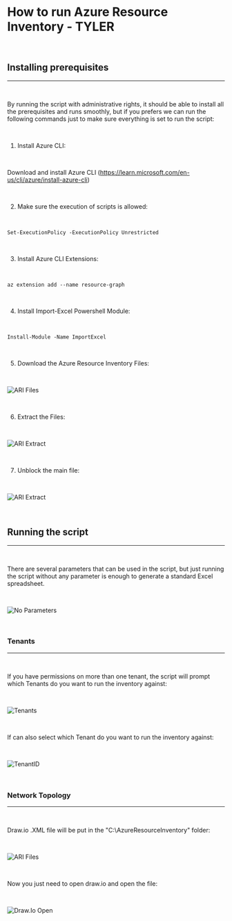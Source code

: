 # How to run Azure Resource Inventory - TYLER

<br/>

## Installing prerequisites
---------------------

<br/>

By running the script with administrative rights, it should be able to install all the prerequisites and runs smoothly, but if you prefers we can run the following commands just to make sure everything is set to run the script:

<br/>

1) Install Azure CLI:

<br/>

Download and install Azure CLI (https://learn.microsoft.com/en-us/cli/azure/install-azure-cli)

<br/>

2) Make sure the execution of scripts is allowed:

<br/>

```
Set-ExecutionPolicy -ExecutionPolicy Unrestricted
```

<br/>

3) Install Azure CLI Extensions:

<br/>

```
az extension add --name resource-graph
```

<br/>

4) Install Import-Excel Powershell Module:

<br/>

```
Install-Module -Name ImportExcel
```

<br/>

5) Download the Azure Resource Inventory Files:

<br/>

![ARI Files](images/Download.png)

<br/>

6) Extract the Files:

<br/>

![ARI Extract](images/Extract.png)

<br/>

7) Unblock the main file:

<br/>

![ARI Extract](images/Unblock.png)

<br/>

## Running the script
---------------------

<br/>

There are several parameters that can be used in the script, but just running the script without any parameter is enough to generate a standard Excel spreadsheet.

<br/>

![No Parameters](images/DefaultARI.png)

<br/>

### Tenants
---------------------

<br/>

If you have permissions on more than one tenant, the script will prompt which Tenants do you want to run the inventory against:

<br/>

![Tenants](images/multitenant.png)

<br/>

If can also select which Tenant do you want to run the inventory against:

<br/>

![TenantID](images/tenantID.png)

<br/>

### Network Topology
---------------------

<br/>


Draw.io .XML file will be put in the "C:\AzureResourceInventory" folder:

<br/>

![ARI Files](images/ARIFiles.png)

<br/>

Now you just need to open draw.io and open the file:

<br/>

![Draw.Io Open](images/drawioopen.png)

<br/>